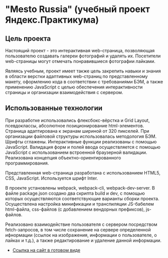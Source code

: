 # "Mesto Russia" (учебный проект Яндекс.Практикума)

## Цель проекта

Настоящий проект - это интерактивная web-страница, позволяющая пользователю
создавать галереи фотографий и удалять их. Посетители web-страницы могут отмечать понравившиеся
фотографии лайками.

Являясь учебным, проект имеет также цель закрепить навыки и знания в области верстки
адаптивных web-страниц по представленному макету, оформлению кода в соответствии с требованиями
БЭМ, а также применению JavaScript с целью обеспечения интерактивности страницы и организации
взаимодействия с сервером.

## Использованные технологии

При разработке использовались флексбокс-вёрстка и Grid Layout, псевдоклассы, абсолютное
позиционирование html-элементов. Страница адаптирована к экранам шириной от 320 пикселей.
При организации файловой структуры использовалась методология БЭМ. Шрифты сглажены.
Интерактивные функции реализованы с помощью JavaScript. Валидация форм и полей ввода осуществляется
с помощью JavaScript с использованием встроенной браузерной валидации. Реализована концепция
объектно-ориентированного программирования.

Представленная web-страница разработана с использованием HTML5, CSS, JavaScript. Используется шрифт Inter.

В проекте установлены webpack, webpack-cli, webpack-dev-server. В файле package.json создано два
скрипта build и dev, с помощью которых осуществляются соответствующие варианты сборки проекта.
Осуществлена настройка минификации и транспиляции JS-бабелем html-файла, css-файлов (с добавлением вендорных префиксов), js-файлов.

Реализовано взаимодействие пользователя с сервером посредством fetch-запросов, в том
числе сохранение на сервере определенной ифнормации (ссылок на изображения, информации о
пользователе, о лайках и т.д.), а также редактирование и удаление данной информации.

* [Ссылка на сайт в готовом виде](https://kitybot.github.io/mesto-project/)